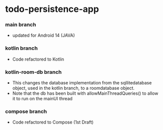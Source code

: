 # todo-persistence-app
### main branch
* updated for Android 14 (JAVA)
### kotlin branch
* Code refactored to Kotlin
### kotlin-room-db branch
* This changes the database implementation from the sqllitedatabase object, used in the kotlin branch, to a roomdatabase object.
* Note that the db has been built with allowMainThreadQueries() to allow it to run on the mainUI thread
### compose branch
* Code refactored to Compose (1st Draft)